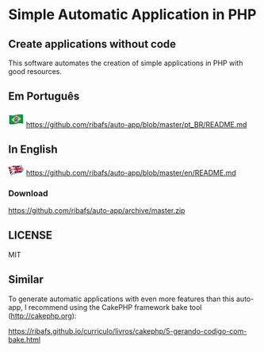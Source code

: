 # Simple Automatic Application in PHP
## Create applications without code

This software automates the creation of simple applications in PHP with good resources.

## Em Português
![](images/brasil.png) https://github.com/ribafs/auto-app/blob/master/pt_BR/README.md

## In English
![](images/en.png) https://github.com/ribafs/auto-app/blob/master/en/README.md

### Download
https://github.com/ribafs/auto-app/archive/master.zip

## LICENSE
MIT

## Similar
To generate automatic applications with even more features than this auto-app, I recommend using the CakePHP framework bake tool (http://cakephp.org):

https://ribafs.github.io/curriculo/livros/cakephp/5-gerando-codigo-com-bake.html
